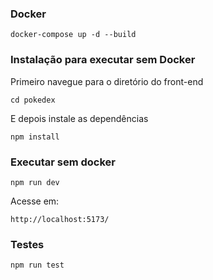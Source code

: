 ### Docker
```
docker-compose up -d --build
```

### Instalação para executar sem Docker
Primeiro navegue para o diretório do front-end
```
cd pokedex
```
E depois instale as dependências

```
npm install
```

### Executar sem docker

```
npm run dev
```
Acesse em:
```
http://localhost:5173/
```

### Testes
```
npm run test
```